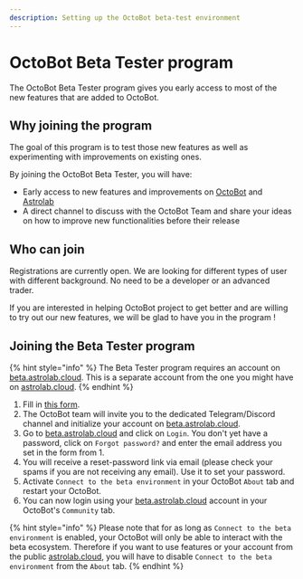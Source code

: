 ```yaml
---
description: Setting up the OctoBot beta-test environment
---
```


# OctoBot Beta Tester program

The OctoBot Beta Tester program gives you early access to most of the new features that are added to OctoBot.

## Why joining the program

The goal of this program is to test those new features as well as experimenting with improvements on existing ones.

By joining the OctoBot Beta Tester, you will have:
- Early access to new features and improvements on [OctoBot](https://www.octobot.online/) and [Astrolab](https://www.astrolab.cloud/)
- A direct channel to discuss with the OctoBot Team and share your ideas on how to improve new functionalities before their release

## Who can join

Registrations are currently open. We are looking for different types of user  with different background. No need to be a developer or an advanced trader. 

If you are interested in helping OctoBot project to get better and are willing to try out our new features, we will be glad to have you in the program !

## Joining the Beta Tester program

{% hint style="info" %}
The Beta Tester program requires an account on [beta.astrolab.cloud](https://beta.astrolab.cloud/). This is a separate account from the one you might have on [astrolab.cloud](https://astrolab.cloud/).
{% endhint %}

1. Fill in [this form](https://octobot.click/docs-join-beta).
2. The OctoBot team will invite you to the dedicated Telegram/Discord channel and initialize your account on [beta.astrolab.cloud](https://beta.astrolab.cloud/).
3. Go to [beta.astrolab.cloud](https://beta.astrolab.cloud/) and click on `Login`. You don't yet have a password, click on `Forgot password?` and enter the email address you set in the form from 1.
4. You will receive a reset-password link via email (please check your spams if you are not receiving any email). Use it to set your password.  
5. Activate `Connect to the beta environment` in your OctoBot `About` tab and restart your OctoBot.
6. You can now login using your [beta.astrolab.cloud](https://beta.astrolab.cloud/) account in your OctoBot's `Community` tab. 

{% hint style="info" %}
Please note that for as long as `Connect to the beta environment` is enabled, your OctoBot will only be able to interact with the beta ecosystem. Therefore if you want to use features or your account from the public [astrolab.cloud](https://astrolab.cloud/), you will have to disable `Connect to the beta environment` from the `About` tab.
{% endhint %}
